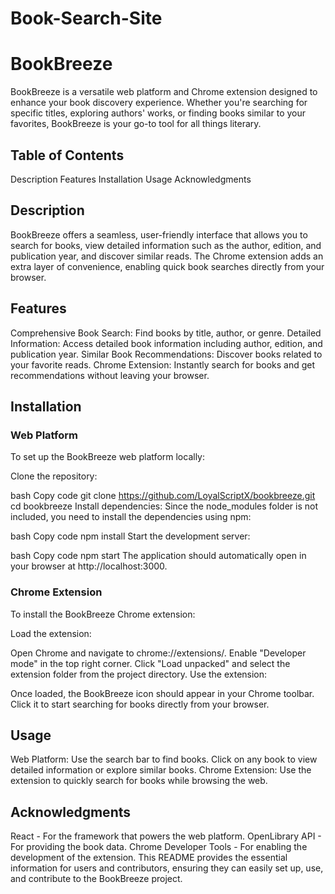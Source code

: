 # Book-Search-Site
# BookBreeze
BookBreeze is a versatile web platform and Chrome extension designed to enhance your book discovery experience. Whether you're searching for specific titles, exploring authors' works, or finding books similar to your favorites, BookBreeze is your go-to tool for all things literary.

## Table of Contents
Description
Features
Installation
Usage
Acknowledgments
## Description
BookBreeze offers a seamless, user-friendly interface that allows you to search for books, view detailed information such as the author, edition, and publication year, and discover similar reads. The Chrome extension adds an extra layer of convenience, enabling quick book searches directly from your browser.

## Features
Comprehensive Book Search: Find books by title, author, or genre.
Detailed Information: Access detailed book information including author, edition, and publication year.
Similar Book Recommendations: Discover books related to your favorite reads.
Chrome Extension: Instantly search for books and get recommendations without leaving your browser.

## Installation
### Web Platform
To set up the BookBreeze web platform locally:

Clone the repository:

bash
Copy code
git clone https://github.com/LoyalScriptX/bookbreeze.git
cd bookbreeze
Install dependencies: Since the node_modules folder is not included, you need to install the dependencies using npm:

bash
Copy code
npm install
Start the development server:

bash
Copy code
npm start
The application should automatically open in your browser at http://localhost:3000.

### Chrome Extension
To install the BookBreeze Chrome extension:

Load the extension:

Open Chrome and navigate to chrome://extensions/.
Enable "Developer mode" in the top right corner.
Click "Load unpacked" and select the extension folder from the project directory.
Use the extension:

Once loaded, the BookBreeze icon should appear in your Chrome toolbar. Click it to start searching for books directly from your browser.
## Usage
Web Platform: Use the search bar to find books. Click on any book to view detailed information or explore similar books.
Chrome Extension: Use the extension to quickly search for books while browsing the web.
## Acknowledgments
React - For the framework that powers the web platform.
OpenLibrary API - For providing the book data.
Chrome Developer Tools - For enabling the development of the extension.
This README provides the essential information for users and contributors, ensuring they can easily set up, use, and contribute to the BookBreeze project.







